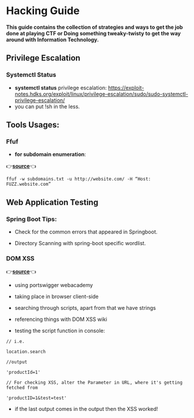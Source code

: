 # Hacking Guide

**This guide contains the collection of strategies and ways to get the job done at playing CTF or Doing something tweaky-twisty to get the way around with Information Technology.**

## Privilege Escalation

### Systemctl Status

- **systemctl status** privilege escalation: https://exploit-notes.hdks.org/exploit/linux/privilege-escalation/sudo/sudo-systemctl-privilege-escalation/
- you can put !sh in the less.

## Tools Usages:

### Ffuf

- **for subdomain enumeration**:

👉[**source**](https://medium.com/quiknapp/fuzz-faster-with-ffuf-c18c031fc480)👈
```
ffuf -w subdomains.txt -u http://website.com/ -H “Host: FUZZ.website.com”
```

## Web Application Testing

### Spring Boot Tips:

- Check for the common errors that appeared in Springboot.

- Directory Scanning with spring-boot specific wordlist.

### DOM XSS

👉[**source**](https://www.youtube.com/watch?v=ojiOCfg-FXU)👈

- using portswigger webacademy

- taking place in browser client-side

- searching through scripts, apart from that we have strings

- referencing things with DOM XSS wiki

- testing the script function in console:

```
// i.e.

location.search

//output

'productId=1'

// For checking XSS, alter the Parameter in URL, where it's getting fetched from

'productID=1&test=test'
```

- if the last output comes in the output then the XSS worked!
